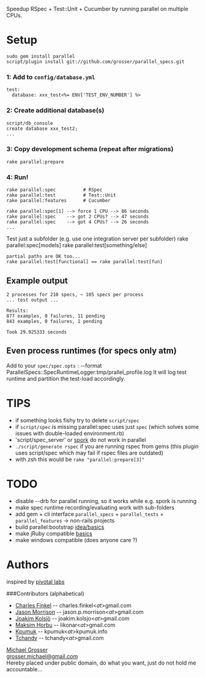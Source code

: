 Speedup RSpec + Test::Unit + Cucumber by running parallel on multiple CPUs.

Setup
=====

    sudo gem install parallel
    script/plugin install git://github.com/grosser/parallel_specs.git

### 1: Add to `config/database.yml`
    test:
      database: xxx_test<%= ENV['TEST_ENV_NUMBER'] %>

### 2: Create additional database(s)
    script/db_console
    create database xxx_test2;
    ...

### 3: Copy development schema (repeat after migrations)
    rake parallel:prepare

### 4: Run!
    rake parallel:spec          # RSpec
    rake parallel:test          # Test::Unit
    rake parallel:features      # Cucumber

    rake parallel:spec[1] --> force 1 CPU --> 86 seconds
    rake parallel:spec    --> got 2 CPUs? --> 47 seconds
    rake parallel:spec    --> got 4 CPUs? --> 26 seconds
    ...

Test just a subfolder (e.g. use one integration server per subfolder)
    rake parallel:spec[models]
    rake parallel:test[something/else]

    partial paths are OK too...
    rake parallel:test[functional] == rake parallel:test[fun]

Example output
--------------
    2 processes for 210 specs, ~ 105 specs per process
    ... test output ...

    Results:
    877 examples, 0 failures, 11 pending
    843 examples, 0 failures, 1 pending

    Took 29.925333 seconds

Even process runtimes (for specs only atm)
-----------------
Add to your `spec/spec.opts` :
    --format ParallelSpecs::SpecRuntimeLogger:tmp/prallel_profile.log
It will log test runtime and partition the test-load accordingly.

TIPS
====
 - if something looks fishy try to delete `script/spec`
 - if `script/spec` is missing parallel:spec uses just `spec` (which solves some issues with double-loaded environment.rb)
 - 'script/spec_server' or [spork](http://github.com/timcharper/spork/tree/master) do not work in parallel
 - `./script/generate rspec` if you are running rspec from gems (this plugin uses script/spec which may fail if rspec files are outdated)
 - with zsh this would be `rake "parallel:prepare[3]"`

TODO
====
 - disable --drb for parallel running, so it works while e.g. spork is running
 - make spec runtime recording/evaluating work with sub-folders
 - add gem + cli interface `parallel_specs` + `parallel_tests` + `parallel_features` -> non-rails projects
 - build parallel:bootstrap [idea/basics](http://github.com/garnierjm/parallel_specs/commit/dd8005a2639923dc5adc6400551c4dd4de82bf9a)
 - make jRuby compatible [basics](http://yehudakatz.com/2009/07/01/new-rails-isolation-testing/)
 - make windows compatible (does anyone care ?)

Authors
====
inspired by [pivotal labs](http://pivotallabs.com/users/miked/blog/articles/849-parallelize-your-rspec-suite)  

###Contributors (alphabetical)
 - [Charles Finkel](http://charlesfinkel.com/) -- charles.finkel<$at$>gmail.com
 - [Jason Morrison](http://jayunit.net) -- jason.p.morrison<$at$>gmail.com
 - [Joakim Kolsjö](http://www.rubyblocks.se) -- joakim.kolsjo<$at$>gmail.com
 - [Maksim Horbu](http://github.com/mhorbul) -- likonar<$at$>gmail.com
 - [Kpumuk](http://kpumuk.info/) -- kpumuk<$at$>kpumuk.info
 - [Tchandy](http://thiagopradi.net/) -- tchandy<$at$>gmail.com

[Michael Grosser](http://pragmatig.wordpress.com)  
grosser.michael@gmail.com  
Hereby placed under public domain, do what you want, just do not hold me accountable...
